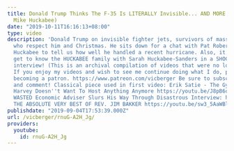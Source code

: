 ```yaml
---
title: Donald Trump Thinks The F-35 Is LITERALLY Invisible... AND MORE! (Pat Robertson,
  Mike Huckabee)
date: "2019-10-11T16:16:13+08:00"
type: video
description: 'Donald Trump on invisible fighter jets, survivors of mass shootings
  who respect him and Christmas. He sits down for a chat with Pat Robertson and Mike
  Huckabee to tell us how well he handled a recent hurricane. Also, it''s time to
  get to know the HUCKABEE family with Sarah Huckabee-Sanders in a SHOCKING father/daughter
  interview! (This is an archival compilation of videos that were no long on the internet.)
  If you enjoy my videos and wish to see me continue doing what I do, please consider
  becoming a patron. https://www.patreon.com/vicberger Be sure to subscribe, LIKE
  and comment! Classical piece used in first video: Erik Satie - The Gymnopédies Steve
  Harvey Doesn''t Want To Host Anything Anymore https://youtu.be/J8pB6qYvpKo Trump’s
  WASTED Economic Adviser Slurs His Way Through Disastrous Interview: https://youtu.be/sIST4Q1ASXA
  THE ABSOLUTE VERY BEST OF REV. JIM BAKKER https://youtu.be/sw3_5AaWBlY'
publishdate: "2019-09-04T17:53:39.000Z"
url: /vicberger/rnuG-A2H_Jg/
providers:
  youtube:
    id: rnuG-A2H_Jg
---
```

